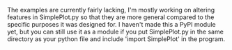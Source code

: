 The examples are currently fairly lacking, I'm mostly working on altering features in SimplePlot.py so that they are more general compared to the specific purposes it was designed for.
I haven't made this a PyPI module yet, but you can still use it as a module if you put SimplePlot.py in the same directory as your python file and include 'import SimplePlot' in the program. 
